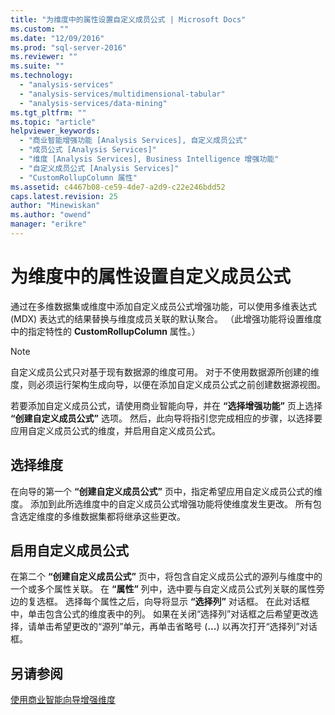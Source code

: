 ```yaml
---
title: "为维度中的属性设置自定义成员公式 | Microsoft Docs"
ms.custom: ""
ms.date: "12/09/2016"
ms.prod: "sql-server-2016"
ms.reviewer: ""
ms.suite: ""
ms.technology: 
  - "analysis-services"
  - "analysis-services/multidimensional-tabular"
  - "analysis-services/data-mining"
ms.tgt_pltfrm: ""
ms.topic: "article"
helpviewer_keywords: 
  - "商业智能增强功能 [Analysis Services], 自定义成员公式"
  - "成员公式 [Analysis Services]"
  - "维度 [Analysis Services], Business Intelligence 增强功能"
  - "自定义成员公式 [Analysis Services]"
  - "CustomRollupColumn 属性"
ms.assetid: c4467b08-ce59-4de7-a2d9-c22e246bdd52
caps.latest.revision: 25
author: "Minewiskan"
ms.author: "owend"
manager: "erikre"
---
```

# 为维度中的属性设置自定义成员公式
  通过在多维数据集或维度中添加自定义成员公式增强功能，可以使用多维表达式 (MDX) 表达式的结果替换与维度成员关联的默认聚合。 （此增强功能将设置维度中的指定特性的 **CustomRollupColumn** 属性。）  
  
> [!NOTE]  
>  自定义成员公式只对基于现有数据源的维度可用。 对于不使用数据源所创建的维度，则必须运行架构生成向导，以便在添加自定义成员公式之前创建数据源视图。  
  
 若要添加自定义成员公式，请使用商业智能向导，并在 **“选择增强功能”** 页上选择 **“创建自定义成员公式”** 选项。 然后，此向导将指引您完成相应的步骤，以选择要应用自定义成员公式的维度，并启用自定义成员公式。  
  
## 选择维度  
 在向导的第一个 **“创建自定义成员公式”** 页中，指定希望应用自定义成员公式的维度。 添加到此所选维度中的自定义成员公式增强功能将使维度发生更改。 所有包含选定维度的多维数据集都将继承这些更改。  
  
## 启用自定义成员公式  
 在第二个 **“创建自定义成员公式”** 页中，将包含自定义成员公式的源列与维度中的一个或多个属性关联。 在 **“属性”** 列中，选中要与自定义成员公式列关联的属性旁边的复选框。 选择每个属性之后，向导将显示 **“选择列”** 对话框。 在此对话框中，单击包含公式的维度表中的列。 如果在关闭“选择列”对话框之后希望更改选择，请单击希望更改的“源列”单元，再单击省略号 (**...**) 以再次打开“选择列”对话框。  
  
## 另请参阅  
 [使用商业智能向导增强维度](../Topic/Use%20the%20Business%20Intelligence%20Wizard%20to%20Enhance%20Dimensions.md)  
  
  